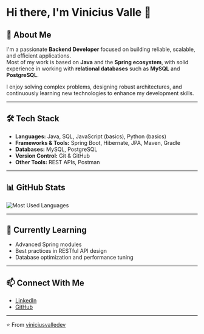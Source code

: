 # Hi there, I'm Vinicius Valle 👋

## 🚀 About Me
I'm a passionate **Backend Developer** focused on building reliable, scalable, and efficient applications.  
Most of my work is based on **Java** and the **Spring ecosystem**, with solid experience in working with **relational databases** such as **MySQL** and **PostgreSQL**.  

I enjoy solving complex problems, designing robust architectures, and continuously learning new technologies to enhance my development skills.  

---

## 🛠️ Tech Stack
- **Languages:** Java, SQL, JavaScript (basics), Python (basics)  
- **Frameworks & Tools:** Spring Boot, Hibernate, JPA, Maven, Gradle  
- **Databases:** MySQL, PostgreSQL  
- **Version Control:** Git & GitHub  
- **Other Tools:** REST APIs, Postman  

---

## 📊 GitHub Stats
![Most Used Languages](https://github-readme-stats.vercel.app/api/top-langs/?username=viniciusvalledev&layout=compact&theme=github_dark)


---

## 🌱 Currently Learning
- Advanced Spring modules  
- Best practices in RESTful API design  
- Database optimization and performance tuning  

---

## 📫 Connect With Me
- [LinkedIn](https://www.linkedin.com/in/viniciusvalledev)  
- [GitHub](https://github.com/viniciusvalledev)  

---
⭐️ From [viniciusvalledev](https://github.com/viniciusvalledev)
